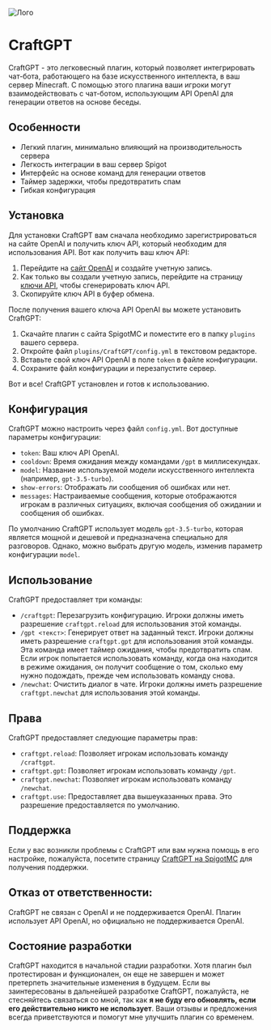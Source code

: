 ![Лого](https://user-images.githubusercontent.com/90064221/236351852-56cc9043-76d0-4f1a-ac88-9e2a5d71b42d.png)
# CraftGPT

CraftGPT - это легковесный плагин, который позволяет интегрировать чат-бота, работающего на базе искусственного интеллекта, в ваш сервер Minecraft. С помощью этого плагина ваши игроки могут взаимодействовать с чат-ботом, использующим API OpenAI для генерации ответов на основе беседы.

## Особенности
- Легкий плагин, минимально влияющий на производительность сервера
- Легкость интеграции в ваш сервер Spigot
- Интерфейс на основе команд для генерации ответов
- Таймер задержки, чтобы предотвратить спам
- Гибкая конфигурация

## Установка
Для установки CraftGPT вам сначала необходимо зарегистрироваться на сайте OpenAI и получить ключ API, который необходим для использования API. Вот как получить ваш ключ API:
1. Перейдите на [сайт OpenAI](https://openai.com) и создайте учетную запись.
2. Как только вы создали учетную запись, перейдите на страницу [ключи API](https://platform.openai.com/account/api-keys), чтобы сгенерировать ключ API.
3. Скопируйте ключ API в буфер обмена.

После получения вашего ключа API OpenAI вы можете установить CraftGPT:
1. Скачайте плагин с сайта SpigotMC и поместите его в папку `plugins` вашего сервера.
2. Откройте файл `plugins/CraftGPT/config.yml` в текстовом редакторе.
3. Вставьте свой ключ API OpenAI в поле `token` в файле конфигурации.
4. Сохраните файл конфигурации и перезапустите сервер.

Вот и все! CraftGPT установлен и готов к использованию.

## Конфигурация
CraftGPT можно настроить через файл `config.yml`. Вот доступные параметры конфигурации:
- `token`: Ваш ключ API OpenAI.
- `cooldown`: Время ожидания между командами `/gpt` в миллисекундах.
- `model`: Название используемой модели искусственного интеллекта (например, `gpt-3.5-turbo`).
- `show-errors`: Отображать ли сообщения об ошибках или нет.
- `messages`: Настраиваемые сообщения, которые отображаются игрокам в различных ситуациях, включая сообщения об ожидании и сообщения об ошибках.

По умолчанию CraftGPT использует модель `gpt-3.5-turbo`, которая является мощной и дешевой и предназначена специально для разговоров. Однако, можно выбрать другую модель, изменив параметр конфигурации `model`.

## Использование
CraftGPT предоставляет три команды:
- `/craftgpt`: Перезагрузить конфигурацию. Игроки должны иметь разрешение `craftgpt.reload` для использования этой команды.
- `/gpt <текст>`: Генерирует ответ на заданный текст. Игроки должны иметь разрешение `craftgpt.gpt` для использования этой команды. Эта команда имеет таймер ожидания, чтобы предотвратить спам. Если игрок попытается использовать команду, когда она находится в режиме ожидания, он получит сообщение о том, сколько ему нужно подождать, прежде чем использовать команду снова.
- `/newchat`: Очистить диалог в чате. Игроки должны иметь разрешение `craftgpt.newchat` для использования этой команды.

## Права
CraftGPT предоставляет следующие параметры прав:
- `craftgpt.reload`: Позволяет игрокам использовать команду `/craftgpt`.
- `craftgpt.gpt`: Позволяет игрокам использовать команду `/gpt`.
- `craftgpt.newchat`: Позволяет игрокам использовать команду `/newchat`.
- `craftgpt.use`: Предоставляет два вышеуказанных права. Это разрешение предоставляется по умолчанию.

## Поддержка
Если у вас возникли проблемы с CraftGPT или вам нужна помощь в его настройке, пожалуйста, посетите страницу [CraftGPT на SpigotMC](https://www.spigotmc.org/resources/craftgpt.109639) для получения поддержки.

## Отказ от ответственности:
CraftGPT не связан с OpenAI и не поддерживается OpenAI. Плагин использует API OpenAI, но официально не поддерживается OpenAI.

## Состояние разработки
CraftGPT находится в начальной стадии разработки. Хотя плагин был протестирован и функционален, он еще не завершен и может претерпеть значительные изменения в будущем.
Если вы заинтересованы в дальнейшей разработке CraftGPT, пожалуйста, не стесняйтесь связаться со мной, так как **я не буду его обновлять, если его действительно никто не использует**. Ваши отзывы и предложения всегда приветствуются и помогут мне улучшить плагин со временем.
